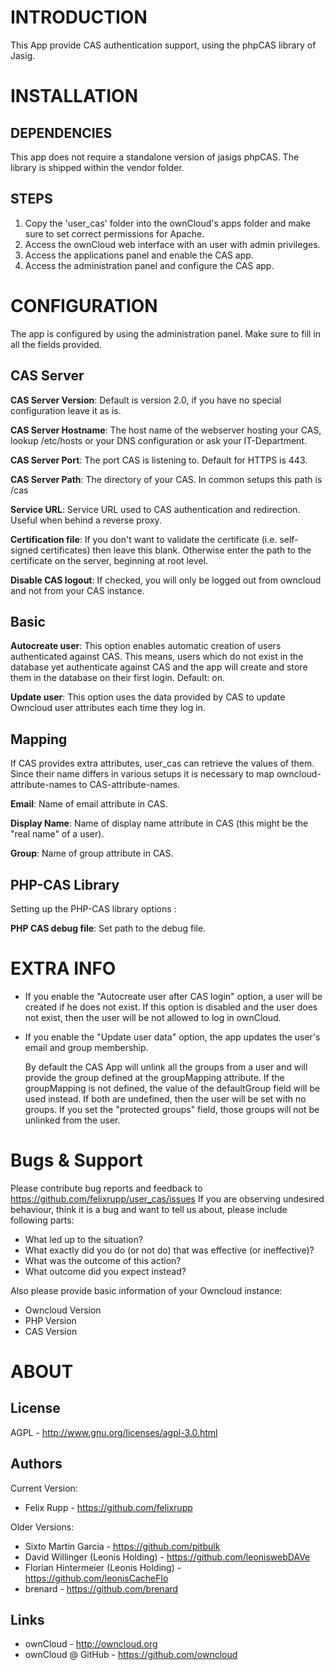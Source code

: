 INTRODUCTION
============

This App provide CAS authentication support, using the phpCAS library of Jasig.


INSTALLATION
============

DEPENDENCIES
-------------------

This app does not require a standalone version of jasigs phpCAS. The library is shipped within the vendor folder.


STEPS
-----

1. Copy the 'user_cas' folder into the ownCloud's apps folder and make sure to set correct permissions for Apache.
2. Access the ownCloud web interface with an user with admin privileges.
3. Access the applications panel and enable the CAS app.
4. Access the administration panel and configure the CAS app.

CONFIGURATION
=============

The app is configured by using the administration panel. Make sure to fill in all the fields provided. 

CAS Server
----------

**CAS Server Version**: Default is version 2.0, if you have no special configuration leave it as is.

**CAS Server Hostname**: The host name of the webserver hosting your CAS, lookup /etc/hosts or your DNS configuration or ask your IT-Department.

**CAS Server Port**: The port CAS is listening to. Default for HTTPS is 443.

**CAS Server Path**: The directory of your CAS. In common setups this path is /cas 

**Service URL**: Service URL used to CAS authentication and redirection. Useful when behind a reverse proxy.

**Certification file**: If you don't want to validate the certificate (i.e. self-signed certificates) then leave this blank. Otherwise enter the path to the certificate on the server, beginning at root level.

**Disable CAS logout**: If checked, you will only be logged out from owncloud and not from your CAS instance.

Basic
-----

**Autocreate user**: This option enables automatic creation of users authenticated against CAS. This means, users which do not exist in the database yet authenticate against CAS and the app will create and store them in the database on their first login. Default: on.

**Update user**: This option uses the data provided by CAS to update Owncloud user attributes each time they log in.

<!-- **Link to LDAP backend**: Link CAS authentication with LDAP users and groups backend to use the same owncloud user as if the user was logged in via LDAP. -->

Mapping
-------

If CAS provides extra attributes, user_cas can retrieve the values of them. Since their name differs in various setups it is necessary to map owncloud-attribute-names to CAS-attribute-names.

**Email**: Name of email attribute in CAS.

**Display Name**: Name of display name attribute in CAS (this might be the "real name" of a user).

**Group**: Name of group attribute in CAS.

PHP-CAS Library
---------------

Setting up the PHP-CAS library options :

<!-- **PHP CAS path (CAS.php file)**: Set path to CAS.php file of the library to use. Usually the path will be /usr/share/php/CAS.php -->

**PHP CAS debug file**: Set path to the debug file.

EXTRA INFO
==========

* If you enable the "Autocreate user after CAS login" option, a user will be created if he does not exist. If this option is disabled and the user does not exist, then the user will be not allowed to log in ownCloud. <!-- You might not want this if you check "Link to LDAP backend" -->

* If you enable the "Update user data" option, the app updates the user's email and group membership.

  By default the CAS App will unlink all the groups from a user and will provide the group defined at the groupMapping attribute. If the groupMapping is not defined, the value of the defaultGroup field will be used instead. If both are undefined, then the user will be set with no groups.
If you set the "protected groups" field, those groups will not be unlinked from the user.

Bugs & Support
==============

Please contribute bug reports and feedback to https://github.com/felixrupp/user_cas/issues 
If you are observing undesired behaviour, think it is a bug and want to tell us about, please include following parts:
* What led up to the situation?
* What exactly did you do (or not do) that was effective (or ineffective)?
* What was the outcome of this action?
* What outcome did you expect instead?

Also please provide basic information of your Owncloud instance:
* Owncloud Version
* PHP Version
* CAS Version

ABOUT
=====

License
-------

AGPL - http://www.gnu.org/licenses/agpl-3.0.html

Authors
-------

Current Version:
* Felix Rupp - https://github.com/felixrupp

Older Versions:
* Sixto Martin Garcia - https://github.com/pitbulk
* David Willinger (Leonis Holding)  - https://github.com/leoniswebDAVe
* Florian Hintermeier (Leonis Holding)  - https://github.com/leonisCacheFlo
* brenard - https://github.com/brenard

Links
-------
* ownCloud - http://owncloud.org
* ownCloud @ GitHub - https://github.com/owncloud